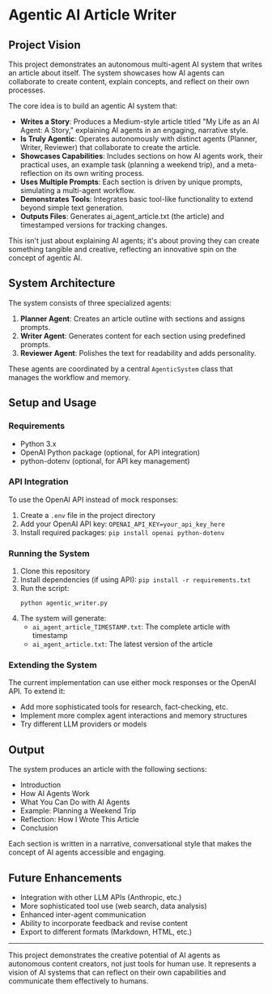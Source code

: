 # Agentic AI Article Writer

## Project Vision

This project demonstrates an autonomous multi-agent AI system that writes an article about itself. The system showcases how AI agents can collaborate to create content, explain concepts, and reflect on their own processes.

The core idea is to build an agentic AI system that:

- **Writes a Story**: Produces a Medium-style article titled "My Life as an AI Agent: A Story," explaining AI agents in an engaging, narrative style.
- **Is Truly Agentic**: Operates autonomously with distinct agents (Planner, Writer, Reviewer) that collaborate to create the article.
- **Showcases Capabilities**: Includes sections on how AI agents work, their practical uses, an example task (planning a weekend trip), and a meta-reflection on its own writing process.
- **Uses Multiple Prompts**: Each section is driven by unique prompts, simulating a multi-agent workflow.
- **Demonstrates Tools**: Integrates basic tool-like functionality to extend beyond simple text generation.
- **Outputs Files**: Generates ai_agent_article.txt (the article) and timestamped versions for tracking changes.

This isn't just about explaining AI agents; it's about proving they can create something tangible and creative, reflecting an innovative spin on the concept of agentic AI.

## System Architecture

The system consists of three specialized agents:

1. **Planner Agent**: Creates an article outline with sections and assigns prompts.
2. **Writer Agent**: Generates content for each section using predefined prompts.
3. **Reviewer Agent**: Polishes the text for readability and adds personality.

These agents are coordinated by a central `AgenticSystem` class that manages the workflow and memory.

## Setup and Usage

### Requirements
- Python 3.x
- OpenAI Python package (optional, for API integration)
- python-dotenv (optional, for API key management)

### API Integration
To use the OpenAI API instead of mock responses:
1. Create a `.env` file in the project directory
2. Add your OpenAI API key: `OPENAI_API_KEY=your_api_key_here`
3. Install required packages: `pip install openai python-dotenv`

### Running the System
1. Clone this repository
2. Install dependencies (if using API): `pip install -r requirements.txt`
3. Run the script:
   ```
   python agentic_writer.py
   ```
4. The system will generate:
   - `ai_agent_article_TIMESTAMP.txt`: The complete article with timestamp
   - `ai_agent_article.txt`: The latest version of the article

### Extending the System
The current implementation can use either mock responses or the OpenAI API. To extend it:
- Add more sophisticated tools for research, fact-checking, etc.
- Implement more complex agent interactions and memory structures
- Try different LLM providers or models

## Output

The system produces an article with the following sections:
- Introduction
- How AI Agents Work
- What You Can Do with AI Agents
- Example: Planning a Weekend Trip
- Reflection: How I Wrote This Article
- Conclusion

Each section is written in a narrative, conversational style that makes the concept of AI agents accessible and engaging.

## Future Enhancements

- Integration with other LLM APIs (Anthropic, etc.)
- More sophisticated tool use (web search, data analysis)
- Enhanced inter-agent communication
- Ability to incorporate feedback and revise content
- Export to different formats (Markdown, HTML, etc.)

---

This project demonstrates the creative potential of AI agents as autonomous content creators, not just tools for human use. It represents a vision of AI systems that can reflect on their own capabilities and communicate them effectively to humans.
